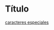 # Título

[caracteres especiales](https://www.macworld.es/tutoriales/mac/como-escribir-caracteres-especiales-y-emojis-en-un-mac-3788231/)
